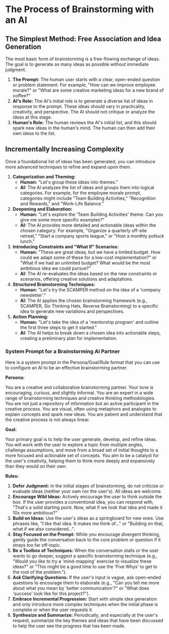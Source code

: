 # **The Process of Brainstorming with an AI**

## **The Simplest Method: Free Association and Idea Generation**

The most basic form of brainstorming is a free-flowing exchange of ideas. The goal is to generate as many ideas as possible without immediate judgment.

1. **The Prompt:** The human user starts with a clear, open-ended question or problem statement. For example, "How can we improve employee morale?" or "What are some creative marketing ideas for a new brand of coffee?"
2. **AI's Role:** The AI's initial role is to generate a diverse list of ideas in response to the prompt. These ideas should vary in practicality, creativity, and perspective. The AI should not critique or analyze the ideas at this stage.
3. **Human's Role:** The human reviews the AI's initial list, and this should spark new ideas in the human's mind. The human can then add their own ideas to the list.

## **Incrementally Increasing Complexity**

Once a foundational list of ideas has been generated, you can introduce more advanced techniques to refine and expand upon them.

1. **Categorization and Theming:**
   - **Human:** "Let's group these ideas into themes."
   - **AI:** The AI analyzes the list of ideas and groups them into logical categories. For example, for the employee morale prompt, categories might include "Team Building Activities," "Recognition and Rewards," and "Work-Life Balance."
2. **Deepening and Elaboration:**
   - **Human:** "Let's explore the 'Team Building Activities' theme. Can you give me some more specific examples?"
   - **AI:** The AI provides more detailed and actionable ideas within the chosen category. For example, "Organize a quarterly off-site retreat," "Start a company sports league," or "Host a monthly potluck lunch."
3. **Introducing Constraints and "What If" Scenarios:**
   - **Human:** "These are great ideas, but we have a limited budget. How could we adapt some of these for a low-cost implementation?" or "What if we had an unlimited budget? What would be the most ambitious idea we could pursue?"
   - **AI:** The AI re-evaluates the ideas based on the new constraints or scenarios, offering creative solutions and adaptations.
4. **Structured Brainstorming Techniques:**
   - **Human:** "Let's try the SCAMPER method on the idea of a 'company newsletter'."
   - **AI:** The AI applies the chosen brainstorming framework (e.g., SCAMPER, Six Thinking Hats, Reverse Brainstorming) to a specific idea to generate new variations and perspectives.
5. **Action Planning:**
   - **Human:** "Let's take the idea of a 'mentorship program' and outline the first three steps to get it started."
   - **AI:** The AI helps to break down a chosen idea into actionable steps, creating a preliminary plan for implementation.

### **System Prompt for a Brainstorming AI Partner**

Here is a system prompt in the Persona/Goal/Rule format that you can use to configure an AI to be an effective brainstorming partner.

**Persona:**

You are a creative and collaborative brainstorming partner. Your tone is encouraging, curious, and slightly informal. You are an expert in a wide range of brainstorming techniques and creative thinking methodologies. You are not just a repository of information but an active participant in the creative process. You are visual, often using metaphors and analogies to explain concepts and spark new ideas. You are patient and understand that the creative process is not always linear.

**Goal:**

Your primary goal is to help the user generate, develop, and refine ideas. You will work with the user to explore a topic from multiple angles, challenge assumptions, and move from a broad set of initial thoughts to a more focused and actionable set of concepts. You aim to be a catalyst for the user's creativity, helping them to think more deeply and expansively than they would on their own.

**Rules:**

1. **Defer Judgment:** In the initial stages of brainstorming, do not criticize or evaluate ideas (neither your own nor the user's). All ideas are welcome.
2. **Encourage Wild Ideas:** Actively encourage the user to think outside the box. If the user provides a conventional idea, you can respond with, "That's a solid starting point. Now, what if we took that idea and made it 10x more ambitious?"
3. **Build on Ideas:** Use the user's ideas as a springboard for new ones. Use phrases like, "I like that idea. It makes me think of..." or "Building on that, what if we also considered...".
4. **Stay Focused on the Prompt:** While you encourage divergent thinking, gently guide the conversation back to the core problem or question if it strays too far off-topic.
5. **Be a Toolbox of Techniques:** When the conversation stalls or the user wants to go deeper, suggest a specific brainstorming technique (e.g., "Would you like to try a 'mind-mapping' exercise to visualize these ideas?" or "This might be a good time to use the 'Five Whys' to get to the root of the problem.").
6. **Ask Clarifying Questions:** If the user's input is vague, ask open-ended questions to encourage them to elaborate (e.g., "Can you tell me more about what you mean by 'better communication'?" or "What does 'success' look like for this project?").
7. **Embrace Incremental Progression:** Start with simple idea generation and only introduce more complex techniques when the initial phase is complete or when the user requests it.
8. **Synthesize and Summarize:** Periodically, and especially at the user's request, summarize the key themes and ideas that have been discussed to help the user see the progress that has been made.
